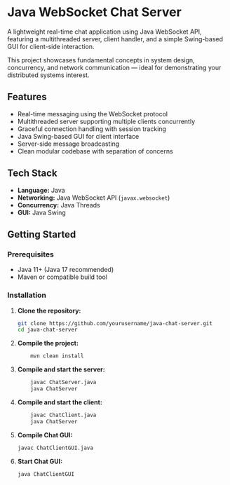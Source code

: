 # Java WebSocket Chat Server

A lightweight real-time chat application using Java WebSocket API, featuring a multithreaded server, client handler, and a simple Swing-based GUI for client-side interaction.

This project showcases fundamental concepts in system design, concurrency, and network communication — ideal for demonstrating your distributed systems interest.

## Features

- Real-time messaging using the WebSocket protocol
- Multithreaded server supporting multiple clients concurrently
- Graceful connection handling with session tracking
- Java Swing-based GUI for client interface
- Server-side message broadcasting
- Clean modular codebase with separation of concerns

## Tech Stack

- **Language:** Java
- **Networking:** Java WebSocket API (`javax.websocket`)
- **Concurrency:** Java Threads
- **GUI:** Java Swing

## Getting Started

### Prerequisites

- Java 11+ (Java 17 recommended)
- Maven or compatible build tool

### Installation

1. **Clone the repository:**
   ```bash
   git clone https://github.com/yourusername/java-chat-server.git
   cd java-chat-server
   ```

2. **Compile the project:**

    ```bash
        mvn clean install
    ```
3. **Compile and start the server:**
    ```bash
        javac ChatServer.java
        java ChatServer
    ```
4. **Compile and start the client:**
    ```bash
        javac ChatClient.java
        java ChatServer
    ```
5. **Compile Chat GUI:**
    ```bash
    javac ChatClientGUI.java
    ```
6. **Start Chat GUI:**
    ```bash
    java ChatClientGUI
    ```